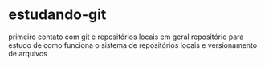 # estudando-git
 primeiro contato com git e repositórios locais em geral 
repositório para estudo de como funciona o sistema de repositórios locais e versionamento de arquivos 
